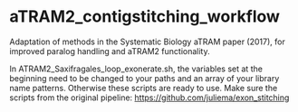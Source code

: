 # aTRAM2_contigstitching_workflow
Adaptation of methods in the Systematic Biology aTRAM paper (2017), for improved paralog handling and aTRAM2 functionality.

In ATRAM2_Saxifragales_loop_exonerate.sh, the variables set at the beginning need to be changed to your paths and an array of your library name patterns. Otherwise these scripts are ready to use. Make sure the scripts from the original pipeline: https://github.com/juliema/exon_stitching
